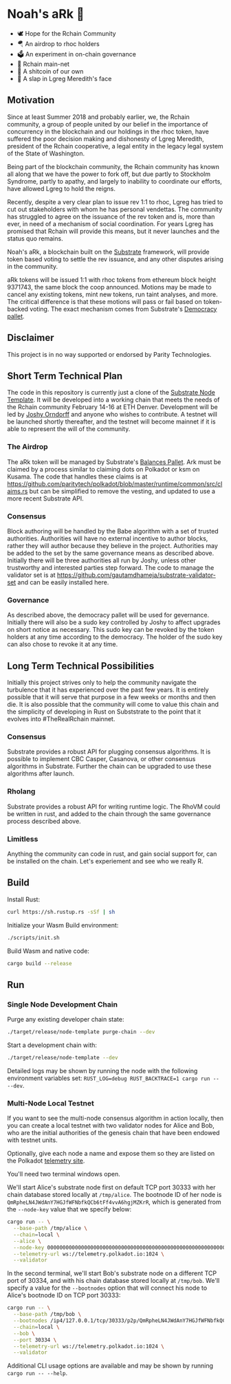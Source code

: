 # Noah's aRk 🚢

* 🕊️ Hope for the Rchain Community
* 🪂 An airdrop to rhoc holders
* 🗳️ An experiment in on-chain governance
* 🔗 Rchain main-net
* 💩 A shitcoin of our own
* 👊 A slap in Lgreg Meredith's face

## Motivation

Since at least Summer 2018 and probably earlier, we, the Rchain community, a group of people united by our belief in the importance of concurrency in the blockchain and our holdings in the rhoc token, have suffered the poor decision making and dishonesty of Lgreg Meredith, president of the Rchain cooperative, a legal entity in the legacy legal system of the State of Washington.

Being part of the blockchain community, the Rchain community has known all along that we have the power to fork off, but due partly to Stockholm Syndrome, partly to apathy, and largely to inability to coordinate our efforts, have allowed Lgreg to hold the reigns.

Recently, despite a very clear plan to issue rev 1:1 to rhoc, Lgreg has tried to cut out stakeholders with whom he has personal vendettas. The community has struggled to agree on the issuance of the rev token and is, more than ever, in need of a mechanism of social coordination. For years Lgreg has promised that Rchain will provide this means, but it never launches and the status quo remains.

Noah's aRk, a blockchain built on the [Substrate](https://substrate.dev) framework, will provide token based voting to settle the rev issuance, and any other disputes arising in the community.

aRk tokens will be issued 1:1 with rhoc tokens from ethereum block height 9371743, the same block the coop announced. Motions may be made to cancel any existing tokens, mint new tokens, run taint analyses, and more. The critical difference is that these motions will pass or fail based on token-backed voting. The exact mechanism comes from Substrate's [Democracy pallet](https://substrate.dev/rustdocs/master/pallet_democracy/index.html).

## Disclaimer

This project is in no way supported or endorsed by Parity Technologies.

## Short Term Technical Plan

The code in this repository is currently just a clone of the [Substrate Node Template](https://github.com/substrate-developer-hub/substrate-node-template). It will be developed into a working chain that meets the needs of the Rchain community February 14-16 at ETH Denver. Development will be led by [Joshy Orndorff](https://github.com/joshorndorff/) and anyone who wishes to contribute. A testnet will be launched shortly thereafter, and the testnet will become mainnet if it is able to represent the will of the community.

### The Airdrop

The aRk token will be managed by Substrate's [Balances Pallet](https://substrate.dev/rustdocs/master/pallet_balances/index.html). Ark must be claimed by a process similar to claiming dots on Polkadot or ksm on Kusama. The code that handles these claims is at https://github.com/paritytech/polkadot/blob/master/runtime/common/src/claims.rs but can be simplified to remove the vesting, and updated to use a more recent Substrate API.

### Consensus

Block authoring will be handled by the Babe algorithm with a set of trusted authorities. Authorities will have no external incentive to author blocks, rather they will author because they believe in the project. Authorities may be added to the set by the same governance means as described above. Initially there will be three authorities all run by Joshy, unless other trustworthy and interested parties step forward. The code to manage the validator set is at https://github.com/gautamdhameja/substrate-validator-set and can be easily installed here.

### Governance

As described above, the democracy pallet will be used for gevernance. Initially there will also be a sudo key controlled by Joshy to affect upgrades on short notice as necessary. This sudo key can be revoked by the token holders at any time according to the democracy. The holder of the sudo key can also chose to revoke it at any time.

## Long Term Technical Possibilities

Initially this project strives only to help the community navigate the turbulence that it has experienced over the past few years. It is entirely possible that it will serve that purpose in a few weeks or months and then die. It is also possible that the community will come to value this chain and the simplicity of developing in Rust on Subststrate to the point that it evolves into #TheRealRchain mainnet.

### Consensus

Substrate provides a robust API for plugging consensus algorithms. It is possible to implement CBC Casper, Casanova, or other consensus algorithms in Substrate. Further the chain can be upgraded to use these algorithms after launch.

### Rholang

Substrate provides a robust API for writing runtime logic. The RhoVM could be written in rust, and added to the chain through the same governance process described above.

### Limitless

Anything the community can code in rust, and gain social support for, can be installed on the chain. Let's experiement and see who we really R.







## Build

Install Rust:

```bash
curl https://sh.rustup.rs -sSf | sh
```

Initialize your Wasm Build environment:

```bash
./scripts/init.sh
```

Build Wasm and native code:

```bash
cargo build --release
```

## Run

### Single Node Development Chain

Purge any existing developer chain state:

```bash
./target/release/node-template purge-chain --dev
```

Start a development chain with:

```bash
./target/release/node-template --dev
```

Detailed logs may be shown by running the node with the following environment variables set: `RUST_LOG=debug RUST_BACKTRACE=1 cargo run -- --dev`.

### Multi-Node Local Testnet

If you want to see the multi-node consensus algorithm in action locally, then you can create a local testnet with two validator nodes for Alice and Bob, who are the initial authorities of the genesis chain that have been endowed with testnet units.

Optionally, give each node a name and expose them so they are listed on the Polkadot [telemetry site](https://telemetry.polkadot.io/#/Local%20Testnet).

You'll need two terminal windows open.

We'll start Alice's substrate node first on default TCP port 30333 with her chain database stored locally at `/tmp/alice`. The bootnode ID of her node is `QmRpheLN4JWdAnY7HGJfWFNbfkQCb6tFf4vvA6hgjMZKrR`, which is generated from the `--node-key` value that we specify below:

```bash
cargo run -- \
  --base-path /tmp/alice \
  --chain=local \
  --alice \
  --node-key 0000000000000000000000000000000000000000000000000000000000000001 \
  --telemetry-url ws://telemetry.polkadot.io:1024 \
  --validator
```

In the second terminal, we'll start Bob's substrate node on a different TCP port of 30334, and with his chain database stored locally at `/tmp/bob`. We'll specify a value for the `--bootnodes` option that will connect his node to Alice's bootnode ID on TCP port 30333:

```bash
cargo run -- \
  --base-path /tmp/bob \
  --bootnodes /ip4/127.0.0.1/tcp/30333/p2p/QmRpheLN4JWdAnY7HGJfWFNbfkQCb6tFf4vvA6hgjMZKrR \
  --chain=local \
  --bob \
  --port 30334 \
  --telemetry-url ws://telemetry.polkadot.io:1024 \
  --validator
```

Additional CLI usage options are available and may be shown by running `cargo run -- --help`.
